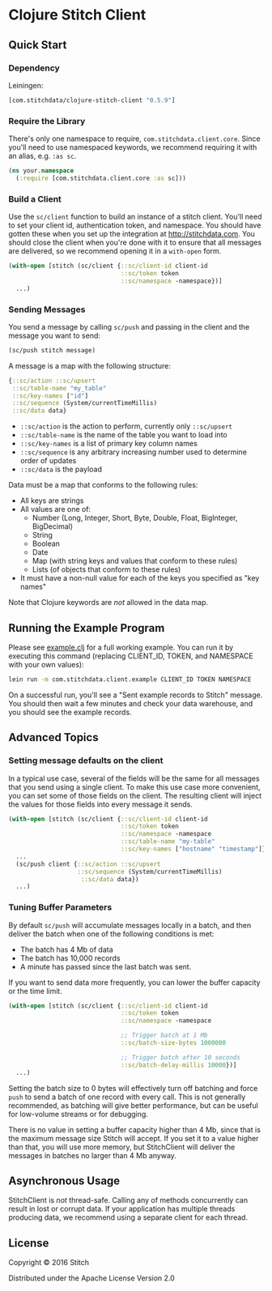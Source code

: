 Clojure Stitch Client
=====================

Quick Start
-----------

### Dependency

Leiningen:

```clojure
[com.stitchdata/clojure-stitch-client "0.5.9"]
```

### Require the Library

There's only one namespace to require,
`com.stitchdata.client.core`. Since you'll need to use namespaced
keywords, we recommend requiring it with an alias, e.g. `:as sc`.

```clojure
(ns your.namespace
  (:require [com.stitchdata.client.core :as sc]))
```

### Build a Client

Use the `sc/client` function to build an instance of a stitch
client. You'll need to set your client id, authentication token, and
namespace. You should have gotten these when you set up the
integration at http://stitchdata.com. You should close the client when
you're done with it to ensure that all messages are delivered, so we
recommend opening it in a `with-open` form.

```clojure
(with-open [stitch (sc/client {::sc/client-id client-id
                               ::sc/token token
                               ::sc/namespace -namespace})]
  ...)
```

### Sending Messages

You send a message by calling `sc/push` and passing in the client and
the message you want to send:

```clojure
(sc/push stitch message)
```

A message is a map with the following structure:

```clojure
{::sc/action ::sc/upsert
 ::sc/table-name "my_table"
 ::sc/key-names ["id"]
 ::sc/sequence (System/currentTimeMillis)
 ::sc/data data}
```

* `::sc/action` is the action to perform, currently only `::sc/upsert`
* `::sc/table-name` is the name of the table you want to load into
* `::sc/key-names` is a list of primary key column names
* `::sc/sequence` is any arbitrary increasing number used to determine order of updates
* `::sc/data` is the payload

Data must be a map that conforms to the following rules:

* All keys are strings
* All values are one of:
  * Number (Long, Integer, Short, Byte, Double, Float, BigInteger, BigDecimal)
  * String
  * Boolean
  * Date
  * Map (with string keys and values that conform to these rules)
  * Lists (of objects that conform to these rules)
* It must have a non-null value for each of the keys you specified as "key names"

Note that Clojure keywords are _not_ allowed in the data map.

Running the Example Program
---------------------------

Please see [example.clj](src/com/stitchdata/client/example.clj) for a
full working example. You can run it by executing this command
(replacing CLIENT_ID, TOKEN, and NAMESPACE with your own values):

```bash
lein run -m com.stitchdata.client.example CLIENT_ID TOKEN NAMESPACE
```

On a successful run, you'll see a "Sent example records to Stitch"
message. You should then wait a few minutes and check your data
warehouse, and you should see the example records.

Advanced Topics
---------------

### Setting message defaults on the client

In a typical use case, several of the fields will be the same for all
messages that you send using a single client. To make this use case
more convenient, you can set some of those fields on the client. The
resulting client will inject the values for those fields into every
message it sends.

```clojure
(with-open [stitch (sc/client {::sc/client-id client-id
                               ::sc/token token
                               ::sc/namespace -namespace
                               ::sc/table-name "my-table"
                               ::sc/key-names ["hostname" "timestamp"]})]
  ...
  (sc/push client {::sc/action ::sc/upsert
                   ::sc/sequence (System/currentTimeMillis)
                    ::sc/data data})
  ...)
```

### Tuning Buffer Parameters

By default `sc/push` will accumulate messages locally in a batch, and
then deliver the batch when one of the following conditions is met:

* The batch has 4 Mb of data
* The batch has 10,000 records
* A minute has passed since the last batch was sent.

If you want to send data more frequently, you can lower the buffer
capacity or the time limit.

```clojure
(with-open [stitch (sc/client {::sc/client-id client-id
                               ::sc/token token
                               ::sc/namespace -namespace

                               ;; Trigger batch at 1 Mb
                               ::sc/batch-size-bytes 1000000

                               ;; Trigger batch after 10 seconds
                               ::sc/batch-delay-millis 10000})]
  ...)
```

Setting the batch size to 0 bytes will effectively turn off batching
and force `push` to send a batch of one record with every call. This
is not generally recommended, as batching will give better
performance, but can be useful for low-volume streams or for
debugging.

There is no value in setting a buffer capacity higher than 4 Mb, since
that is the maximum message size Stitch will accept. If you set it to
a value higher than that, you will use more memory, but StitchClient
will deliver the messages in batches no larger than 4 Mb anyway.

Asynchronous Usage
------------------

StitchClient is *not* thread-safe. Calling any of methods concurrently
can result in lost or corrupt data. If your application has multiple
threads producing data, we recommend using a separate client for each
thread.

License
-------

Copyright © 2016 Stitch

Distributed under the Apache License Version 2.0
